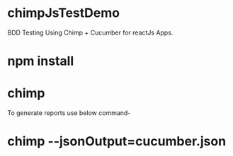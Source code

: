 # chimpJsTestDemo
BDD Testing Using Chimp + Cucumber for reactJs Apps.

# npm install 
# chimp 

To generate reports use below command-
# chimp --jsonOutput=cucumber.json

